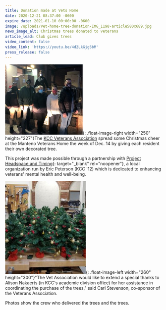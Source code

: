 ```yaml
---
title: Donation made at Vets Home
date: 2020-12-21 08:37:00 -0600
expire_date: 2021-01-10 00:00:00 -0600
image: /uploads/Vet-home-tree-donation-IMG_1198-article580x689.jpg
news_image_alt: Christmas trees donated to veterans
article_lead: Club gives trees
video_content: false
video_link: 'https://youtu.be/4d2LkGjg5bM'
press_release: false
---
```


![](/uploads/Vet-home-tree-donation-IMG_1189-cloudcannon.jpg){: .float-image-right width="250" height="227"}The [KCC Veterans Association](http://www.kcc.edu/students/studentlife/clubs/Pages/veterans.aspx) spread some Christmas cheer at the Manteno Veterans Home the week of Dec. 14 by giving each resident their own decorated tree.

This project was made possible through a partnership with [Project Headspace and Timing](http://projectheadspaceandtiming.com/){: target="_blank" rel="noopener"}, a local organization run by Eric Peterson (KCC '12) which is dedicated to enhancing veterans' mental health and well-being.

![](/Vet-home-tree-donation-IMG_1198-article260x300.jpg){: .float-image-left width="260" height="300"}"The Vet Association would like to extend a special thanks to Alison Nakaerts (in KCC's academic division office) for her assistance in coordinating the purchase of the trees," said Cari Stevenson, co-sponsor of the Veterans Association.

Photos show the crew who delivered the trees and the trees.
